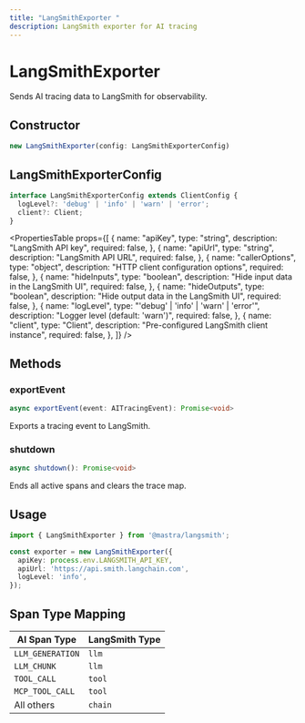 ```yaml
---
title: "LangSmithExporter "
description: LangSmith exporter for AI tracing
---
```



# LangSmithExporter

Sends AI tracing data to LangSmith for observability.

## Constructor

```typescript
new LangSmithExporter(config: LangSmithExporterConfig)
```

## LangSmithExporterConfig

```typescript
interface LangSmithExporterConfig extends ClientConfig {
  logLevel?: 'debug' | 'info' | 'warn' | 'error';
  client?: Client;
}
```

<PropertiesTable
  props={[
    {
      name: "apiKey",
      type: "string",
      description: "LangSmith API key",
      required: false,
    },
    {
      name: "apiUrl",
      type: "string",
      description: "LangSmith API URL",
      required: false,
    },
    {
      name: "callerOptions",
      type: "object",
      description: "HTTP client configuration options",
      required: false,
    },
    {
      name: "hideInputs",
      type: "boolean",
      description: "Hide input data in the LangSmith UI",
      required: false,
    },
    {
      name: "hideOutputs",
      type: "boolean",
      description: "Hide output data in the LangSmith UI",
      required: false,
    },
    {
      name: "logLevel",
      type: "'debug' | 'info' | 'warn' | 'error'",
      description: "Logger level (default: 'warn')",
      required: false,
    },
    {
      name: "client",
      type: "Client",
      description: "Pre-configured LangSmith client instance",
      required: false,
    },
  ]}
/>

## Methods

### exportEvent

```typescript
async exportEvent(event: AITracingEvent): Promise<void>
```

Exports a tracing event to LangSmith.

### shutdown

```typescript
async shutdown(): Promise<void>
```

Ends all active spans and clears the trace map.

## Usage

```typescript
import { LangSmithExporter } from '@mastra/langsmith';

const exporter = new LangSmithExporter({
  apiKey: process.env.LANGSMITH_API_KEY,
  apiUrl: 'https://api.smith.langchain.com',
  logLevel: 'info',
});
```

## Span Type Mapping

| AI Span Type | LangSmith Type |
|--------------|----------------|
| `LLM_GENERATION` | `llm` |
| `LLM_CHUNK` | `llm` |
| `TOOL_CALL` | `tool` |
| `MCP_TOOL_CALL` | `tool` |
| All others | `chain` |
